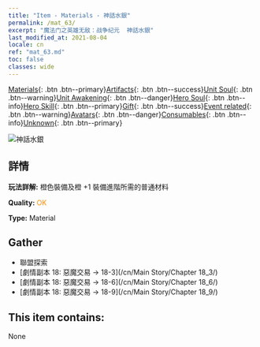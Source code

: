 ```yaml
---
title: "Item - Materials - 神話水銀"
permalink: /mat_63/
excerpt: "魔法门之英雄无敌：战争纪元  神話水銀"
last_modified_at: 2021-08-04
locale: cn
ref: "mat_63.md"
toc: false
classes: wide
---
```

 [Materials](/ItemsCN/){: .btn .btn--primary}[Artifacts](/ItemsCN/Artifacts/){: .btn .btn--success}[Unit Soul](/ItemsCN/UnitSoul/){: .btn .btn--warning}[Unit Awakening](/ItemsCN/UnitAwakening/){: .btn .btn--danger}[Hero Soul](/ItemsCN/HeroSoul/){: .btn .btn--info}[Hero Skill](/ItemsCN/HeroSkill/){: .btn .btn--primary}[Gift](/ItemsCN/Gift/){: .btn .btn--success}[Event related](/ItemsCN/Events/){: .btn .btn--warning}[Avatars](/ItemsCN/Avatars/){: .btn .btn--danger}[Consumables](/ItemsCN/Consumables/){: .btn .btn--info}[Unknown](/ItemsCN/Unknown/){: .btn .btn--primary}

 ![神話水銀](/images/t/i_cailiao_shuiyin3.png)

## 詳情
 **玩法詳解:** 橙色裝備及橙 +1 裝備進階所需的普通材料

 **Quality:** <span style="color: #FF8C00">OK</span>

 **Type:** Material

## Gather

*    聯盟探索 
*    [劇情副本 18: 惡魔交易 -> 18-3](/cn/Main Story/Chapter 18_3/) 
*    [劇情副本 18: 惡魔交易 -> 18-6](/cn/Main Story/Chapter 18_6/) 
*    [劇情副本 18: 惡魔交易 -> 18-9](/cn/Main Story/Chapter 18_9/) 

## This item contains:

  None

